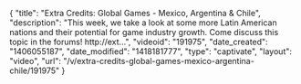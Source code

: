 {
    "title": "Extra Credits: Global Games - Mexico, Argentina & Chile",
    "description": "This week, we take a look at some more Latin American nations and their potential for game industry growth. Come discuss this topic in the forums! http:\/\/ext...",
    "videoid": "191975",
    "date_created": "1406055187",
    "date_modified": "1418181777",
    "type": "captivate",
    "layout": "video",
    "url": "\/v\/extra-credits-global-games-mexico-argentina-chile\/191975"
}